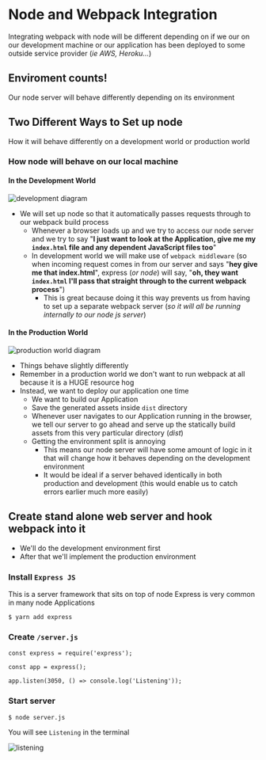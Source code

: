 # Node and Webpack Integration
Integrating webpack with node will be different depending on if we our on our development machine or our application has been deployed to some outside service provider (_ie AWS, Heroku..._)

## Enviroment counts!
Our node server will behave differently depending on its environment

## Two Different Ways to Set up node
How it will behave differently on a development world or production world

### How node will behave on our local machine
#### In the Development World
![development diagram](https://i.imgur.com/jpiZVDM.png)

* We will set up node so that it automatically passes requests through to our webpack build process
    - Whenever a browser loads up and we try to access our node server and we try to say "**I just want to look at the Application, give me my `index.html` file and any dependent JavaScript files too**"
    - In development world we will make use of `webpack middleware` (so when incoming request comes in from our server and says "**hey give me that index.html**", express (_or node_) will say, "**oh, they want `index.html` I'll pass that straight through to the current webpack process**")
        + This is great because doing it this way prevents us from having to set up a separate webpack server (_so it will all be running internally to our node js server_)

#### In the Production World
![production world diagram](https://i.imgur.com/hYDBFtM.png)

* Things behave slightly differently
* Remember in a production world we don't want to run webpack at all because it is a HUGE resource hog
* Instead, we want to deploy our application one time
    - We want to build our Application
    - Save the generated assets inside `dist` directory
    - Whenever user navigates to our Application running in the browser, we tell our server to go ahead and serve up the statically build assets from this very particular directory (_dist_)
    - Getting the environment split is annoying
        + This means our node server will have some amount of logic in it that will change how it behaves depending on the development environment
        + It would be ideal if a server behaved identically in both production and development (this would enable us to catch errors earlier much more easily)

## Create stand alone web server and hook webpack into it
* We'll do the development environment first
* After that we'll implement the production environment

### Install `Express JS`
This is a server framework that sits on top of node
Express is very common in many node Applications

`$ yarn add express`

### Create `/server.js`
```
const express = require('express');

const app = express();

app.listen(3050, () => console.log('Listening'));
```

### Start server
`$ node server.js`

You will see `Listening` in the terminal

![listening](https://i.imgur.com/V2zKWlh.png)


